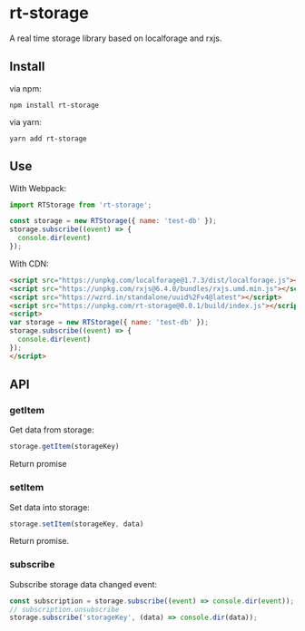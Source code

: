 # rt-storage

A real time storage library based on localforage and rxjs.

## Install

via npm:

```
npm install rt-storage
```

via yarn:

```
yarn add rt-storage
```

## Use

With Webpack:

```js
import RTStorage from 'rt-storage';

const storage = new RTStorage({ name: 'test-db' });
storage.subscribe((event) => {
  console.dir(event)
});
```

With CDN:

```html
<script src="https://unpkg.com/localforage@1.7.3/dist/localforage.js"></script>
<script src="https://unpkg.com/rxjs@6.4.0/bundles/rxjs.umd.min.js"></script>
<script src="https://wzrd.in/standalone/uuid%2Fv4@latest"></script>
<script src="https://unpkg.com/rt-storage@0.0.1/build/index.js"></script>
<script>
var storage = new RTStorage({ name: 'test-db' });
storage.subscribe((event) => {
  console.dir(event)
});
</script>
```

## API

### getItem

Get data from storage:

```js
storage.getItem(storageKey)
```

Return promise

### setItem

Set data into storage:

```js
storage.setItem(storageKey, data)
```

Return promise.

### subscribe

Subscribe storage data changed event:

```js
const subscription = storage.subscribe((event) => console.dir(event));
// subscription.unsubscribe
storage.subscribe('storageKey', (data) => console.dir(data));
```
